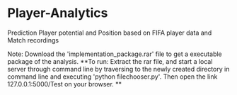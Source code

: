 # Player-Analytics
Prediction Player potential and Position based on FIFA player data and Match recordings


Note: Download the 'implementation_package.rar' file to get a executable package of the analysis.
**To run: 
Extract the rar file, and start a local server through command line by traversing to the newly created directory in command line and executing 'python filechooser.py'. 
Then open the link 127.0.0.1:5000/Test on your browser. **
